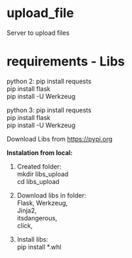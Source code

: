 # upload_file
Server to upload files

# requirements - Libs 
python 2:
pip install requests  
pip install flask  
pip install -U Werkzeug  

python 3:
pip install requests  
pip install flask  
pip install -U Werkzeug 


Download Libs from https://pypi.org


**Instalation from local:**

1. Created folder:  
mkdir libs_upload  
cd libs_upload  

2. Download libs in folder:  
Flask,
Werkzeug,  
Jinja2,  
itsdangerous,  
click,  

3. Install libs:  
pip install *.whl  
